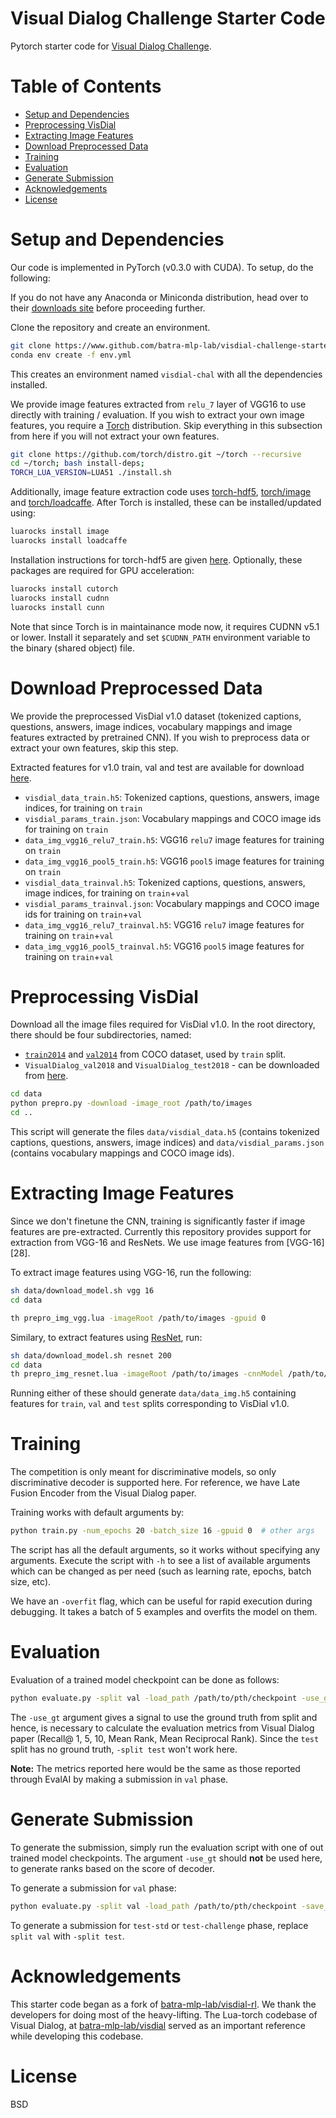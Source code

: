 Visual Dialog Challenge Starter Code
====================================

Pytorch starter code for [Visual Dialog Challenge][1].


Table of Contents
=================

  * [Setup and Dependencies](#setup-and-dependencies)
  * [Preprocessing VisDial](#preprocessing-visdial)
  * [Extracting Image Features](#extracting-image-features)
  * [Download Preprocessed Data](#download-preprocessed-data)
  * [Training](#training)
  * [Evaluation](#evaluation)
  * [Generate Submission](#submission)
  * [Acknowledgements](#acknowledgements)
  * [License](#license)


Setup and Dependencies
======================

Our code is implemented in PyTorch (v0.3.0 with CUDA). To setup, do the following:

If you do not have any Anaconda or Miniconda distribution, head over to their [downloads site][11] before proceeding further.

Clone the repository and create an environment.

```sh
git clone https://www.github.com/batra-mlp-lab/visdial-challenge-starter-pytorch
conda env create -f env.yml
```
This creates an environment named `visdial-chal` with all the dependencies installed.

We provide image features extracted from `relu_7` layer of VGG16 to use directly with training / evaluation. If you wish to extract your own image features, you require a [Torch][4] distribution. Skip everything in this subsection from here if you will not extract your own features.

```sh
git clone https://github.com/torch/distro.git ~/torch --recursive
cd ~/torch; bash install-deps;
TORCH_LUA_VERSION=LUA51 ./install.sh
```

Additionally, image feature extraction code uses [torch-hdf5][5], [torch/image][6] and [torch/loadcaffe][7]. After Torch is installed, these can be installed/updated using:

```sh
luarocks install image
luarocks install loadcaffe
```

Installation instructions for torch-hdf5 are given [here][12].
Optionally, these packages are required for GPU acceleration:

```sh
luarocks install cutorch
luarocks install cudnn
luarocks install cunn
```

Note that since Torch is in maintainance mode now, it requires CUDNN v5.1 or lower. Install it separately and set `$CUDNN_PATH` environment variable to the binary (shared object) file.


Download Preprocessed Data
==========================

We provide the preprocessed VisDial v1.0 dataset (tokenized captions, questions, answers, image indices, vocabulary mappings and image features extracted by pretrained CNN). If you wish to preprocess data or extract your own features, skip this step.

Extracted features for v1.0 train, val and test are available for download [here][18].

* `visdial_data_train.h5`: Tokenized captions, questions, answers, image indices, for training on `train`
* `visdial_params_train.json`: Vocabulary mappings and COCO image ids for training on `train`
* `data_img_vgg16_relu7_train.h5`: VGG16 `relu7` image features for training on `train`
* `data_img_vgg16_pool5_train.h5`: VGG16 `pool5` image features for training on `train`
* `visdial_data_trainval.h5`: Tokenized captions, questions, answers, image indices, for training on `train`+`val`
* `visdial_params_trainval.json`: Vocabulary mappings and COCO image ids for training on `train`+`val`
* `data_img_vgg16_relu7_trainval.h5`: VGG16 `relu7` image features for training on `train`+`val`
* `data_img_vgg16_pool5_trainval.h5`: VGG16 `pool5` image features for training on `train`+`val`


Preprocessing VisDial
=====================

Download all the image files required for VisDial v1.0. In the root directory, there should be four subdirectories, named:
  - [`train2014`][13] and [`val2014`][14] from COCO dataset, used by `train` split.
  - `VisualDialog_val2018` and `VisualDialog_test2018` - can be downloaded from [here][15].

```sh
cd data
python prepro.py -download -image_root /path/to/images
cd ..
```

This script will generate the files `data/visdial_data.h5` (contains tokenized captions, questions, answers, image indices) and `data/visdial_params.json` (contains vocabulary mappings and COCO image ids).


Extracting Image Features
=========================

Since we don't finetune the CNN, training is significantly faster if image features are pre-extracted. Currently this repository provides support for extraction from VGG-16 and ResNets. We use image features from [VGG-16][28].

To extract image features using VGG-16, run the following:

```sh
sh data/download_model.sh vgg 16
cd data

th prepro_img_vgg.lua -imageRoot /path/to/images -gpuid 0

```
Similary, to extract features using [ResNet](https://github.com/facebook/fb.resnet.torch/tree/master/pretrained), run:

```sh
sh data/download_model.sh resnet 200
cd data
th prepro_img_resnet.lua -imageRoot /path/to/images -cnnModel /path/to/t7/model -gpuid 0
```

Running either of these should generate `data/data_img.h5` containing features for `train`, `val` and `test` splits corresponding to VisDial v1.0.


Training
========

The competition is only meant for discriminative models, so only discriminative decoder is supported here. For reference, we have Late Fusion Encoder from the Visual Dialog paper.

Training works with default arguments by:
```sh
python train.py -num_epochs 20 -batch_size 16 -gpuid 0  # other args
```

The script has all the default arguments, so it works without specifying any arguments. Execute the script with `-h` to see a list of available arguments which can be changed as per need (such as learning rate, epochs, batch size, etc).

We have an `-overfit` flag, which can be useful for rapid execution during debugging. It takes a batch of 5 examples and overfits the model on them.


Evaluation
==========

Evaluation of a trained model checkpoint can be done as follows:

```sh
python evaluate.py -split val -load_path /path/to/pth/checkpoint -use_gt
```

The `-use_gt` argument gives a signal to use the ground truth from split and hence, is necessary to calculate the evaluation metrics from Visual Dialog paper (Recall@ 1, 5, 10, Mean Rank, Mean Reciprocal Rank). Since the `test` split has no ground truth, `-split test` won't work here.

**Note:** The metrics reported here would be the same as those reported through EvalAI by making a submission in `val` phase.


Generate Submission
===================

To generate the submission, simply run the evaluation script with one of out trained model checkpoints. The argument `-use_gt` should **not** be used here, to generate ranks based on the score of decoder. 

To generate a submission for `val` phase:
```sh
python evaluate.py -split val -load_path /path/to/pth/checkpoint -save_ranks -save_path /path/to/submission/json
```

To generate a submission for `test-std` or `test-challenge` phase, replace `split val` with `-split test`.


Acknowledgements
================

This starter code began as a fork of [batra-mlp-lab/visdial-rl][16]. We thank the developers for doing most of the heavy-lifting. The Lua-torch codebase of Visual Dialog, at [batra-mlp-lab/visdial][17] served as an important reference while developing this codebase. 


License
=======

BSD


[1]: https://visualdialog.org/challenge/2018
[2]: https://www.python.org/downloads/release/python-365/
[3]: https://pytorch.org/
[4]: http://torch.ch/
[5]: https://www.github.com/deepmind/torch-hdf5
[6]: https://www.github.com/torch/image
[7]: https://www.github.com/szagoruyko/loadcaffe
[8]: https://www.github.com/torch/cutorch
[9]: https://www.github.com/soumith/cudnn.torch
[10]: https://www.github.com/torch/cunn
[11]: https://conda.io/docs/user-guide/install/download.html
[12]: https://github.com/deepmind/torch-hdf5/blob/master/doc/usage.md
[13]: http://images.cocodataset.org/zips/train2014.zip
[14]: http://images.cocodataset.org/zips/val2014.zip
[15]: https://visualdialog.org/data
[16]: https://www.github.com/batra-mlp-lab/visdial-rl
[17]: https://www.github.com/batra-mlp-lab/visdial
[18]: https://computing.ece.vt.edu/~abhshkdz/visdial/data/v1.0/

